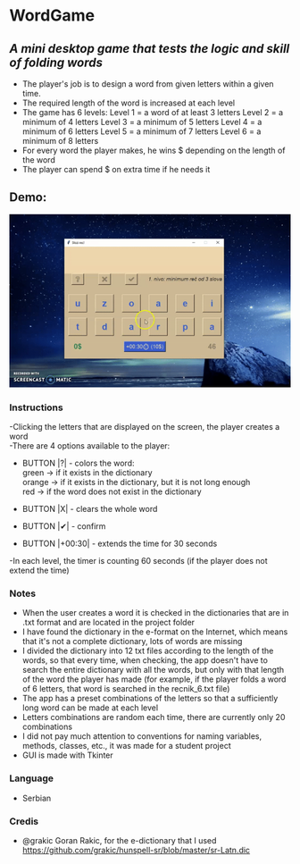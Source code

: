 # WordGame
## **_A mini desktop game that tests the logic and skill of folding words_**
- The player's job is to design a word from given letters within a given time.
- The required length of the word is increased at each level
- The game has 6 levels:
Level 1 = a word of at least 3 letters
Level 2 = a minimum of 4 letters
Level 3 = a minimum of 5 letters
Level 4 = a minimum of 6 letters
Level 5 = a minimum of 7 letters
Level 6 = a minimum of 8 letters
- For every word the player makes, he wins $ depending on the length of the word
- The player can spend $ on extra time if he needs it
## Demo:
![](demo.gif)
### Instructions
-Clicking the letters that are displayed on the screen, the player creates a word<br/>
-There are 4 options available to the player:<br/>
- BUTTON |?| - colors the word:<br/>
green -> if it exists in the dictionary<br/>
orange -> if it exists in the dictionary, but it is not long enough<br/>
red -> if the word does not exist in the dictionary<br/>

- BUTTON |X| - clears the whole word

- BUTTON |✔| - confirm

- BUTTON |+00:30| - extends the time for 30 seconds

-In each level, the timer is counting 60 seconds (if the player does not extend the time)


### Notes
- When the user creates a word it is checked in the dictionaries that are in .txt format and are located in the project folder
- I have found the dictionary in the e-format on the Internet, which means that it's not a complete dictionary, lots of words are missing
- I divided the dictionary into 12 txt files according to the length of the words, so that every time, when checking, the app doesn't have to search the entire dictionary with all the words,
but only with that length of the word the player has made (for example, if the player folds a word of 6 letters, that word is searched in the recnik_6.txt file)
- The app has a preset combinations of the letters so that a sufficiently long word can be made at each level
- Letters combinations are random each time, there are currently only 20 combinations
- I did not pay much attention to conventions for naming variables, methods, classes, etc., it was made for a student project
- GUI is made with Tkinter


### Language
- Serbian

### Credis
- @grakic Goran Rakic, for the e-dictionary that I used
https://github.com/grakic/hunspell-sr/blob/master/sr-Latn.dic


